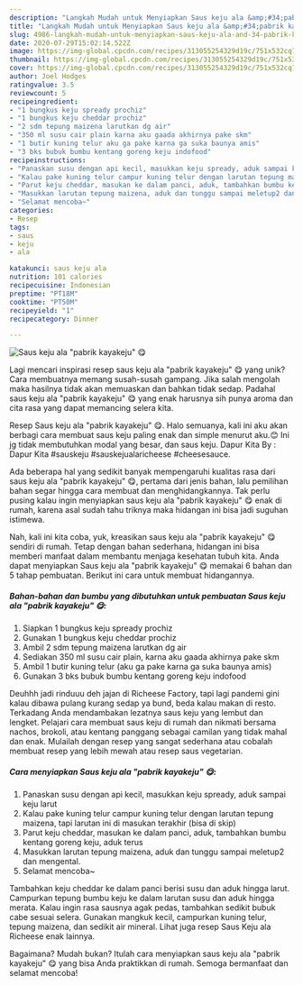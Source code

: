 ```yaml
---
description: "Langkah Mudah untuk Menyiapkan Saus keju ala &amp;#34;pabrik kayakeju&amp;#34; 😋 yang Enak Banget"
title: "Langkah Mudah untuk Menyiapkan Saus keju ala &amp;#34;pabrik kayakeju&amp;#34; 😋 yang Enak Banget"
slug: 4986-langkah-mudah-untuk-menyiapkan-saus-keju-ala-and-34-pabrik-kayakeju-and-34-yang-enak-banget
date: 2020-07-29T15:02:14.522Z
image: https://img-global.cpcdn.com/recipes/313055254329d19c/751x532cq70/saus-keju-ala-pabrik-kayakeju-😋-foto-resep-utama.jpg
thumbnail: https://img-global.cpcdn.com/recipes/313055254329d19c/751x532cq70/saus-keju-ala-pabrik-kayakeju-😋-foto-resep-utama.jpg
cover: https://img-global.cpcdn.com/recipes/313055254329d19c/751x532cq70/saus-keju-ala-pabrik-kayakeju-😋-foto-resep-utama.jpg
author: Joel Hodges
ratingvalue: 3.5
reviewcount: 5
recipeingredient:
- "1 bungkus keju spready prochiz"
- "1 bungkus keju cheddar prochiz"
- "2 sdm tepung maizena larutkan dg air"
- "350 ml susu cair plain karna aku gaada akhirnya pake skm"
- "1 butir kuning telur aku ga pake karna ga suka baunya amis"
- "3 bks bubuk bumbu kentang goreng keju indofood"
recipeinstructions:
- "Panaskan susu dengan api kecil, masukkan keju spready, aduk sampai keju larut"
- "Kalau pake kuning telur campur kuning telur dengan larutan tepung maizena, tapi larutan ini di masukan terakhir (bisa di skip)"
- "Parut keju cheddar, masukan ke dalam panci, aduk, tambahkan bumbu kentang goreng keju, aduk terus"
- "Masukkan larutan tepung maizena, aduk dan tunggu sampai meletup2 dan mengental."
- "Selamat mencoba~"
categories:
- Resep
tags:
- saus
- keju
- ala

katakunci: saus keju ala 
nutrition: 101 calories
recipecuisine: Indonesian
preptime: "PT18M"
cooktime: "PT50M"
recipeyield: "1"
recipecategory: Dinner

---
```



![Saus keju ala &#34;pabrik kayakeju&#34; 😋](https://img-global.cpcdn.com/recipes/313055254329d19c/751x532cq70/saus-keju-ala-pabrik-kayakeju-😋-foto-resep-utama.jpg)

Lagi mencari inspirasi resep saus keju ala &#34;pabrik kayakeju&#34; 😋 yang unik? Cara membuatnya memang susah-susah gampang. Jika salah mengolah maka hasilnya tidak akan memuaskan dan bahkan tidak sedap. Padahal saus keju ala &#34;pabrik kayakeju&#34; 😋 yang enak harusnya sih punya aroma dan cita rasa yang dapat memancing selera kita.

Resep Saus keju ala &#34;pabrik kayakeju&#34; 😋. Halo semuanya, kali ini aku akan berbagi cara membuat saus keju paling enak dan simple menurut aku.😊 Ini jg tidak membutuhkan modal yang besar, dan saus keju. Dapur Kita By : Dapur Kita #sauskeju #sauskejualaricheese #cheesesauce.

Ada beberapa hal yang sedikit banyak mempengaruhi kualitas rasa dari saus keju ala &#34;pabrik kayakeju&#34; 😋, pertama dari jenis bahan, lalu pemilihan bahan segar hingga cara membuat dan menghidangkannya. Tak perlu pusing kalau ingin menyiapkan saus keju ala &#34;pabrik kayakeju&#34; 😋 enak di rumah, karena asal sudah tahu triknya maka hidangan ini bisa jadi suguhan istimewa.


Nah, kali ini kita coba, yuk, kreasikan saus keju ala &#34;pabrik kayakeju&#34; 😋 sendiri di rumah. Tetap dengan bahan sederhana, hidangan ini bisa memberi manfaat dalam membantu menjaga kesehatan tubuh kita. Anda dapat menyiapkan Saus keju ala &#34;pabrik kayakeju&#34; 😋 memakai 6 bahan dan 5 tahap pembuatan. Berikut ini cara untuk membuat hidangannya.

<!--inarticleads1-->

##### Bahan-bahan dan bumbu yang dibutuhkan untuk pembuatan Saus keju ala &#34;pabrik kayakeju&#34; 😋:

1. Siapkan 1 bungkus keju spready prochiz
1. Gunakan 1 bungkus keju cheddar prochiz
1. Ambil 2 sdm tepung maizena larutkan dg air
1. Sediakan 350 ml susu cair plain, karna aku gaada akhirnya pake skm
1. Ambil 1 butir kuning telur (aku ga pake karna ga suka baunya amis)
1. Gunakan 3 bks bubuk bumbu kentang goreng keju indofood


Deuhhh jadi rinduuu deh jajan di Richeese Factory, tapi lagi pandemi gini kalau dibawa pulang kurang sedap ya bund, beda kalau makan di resto. Terkadang Anda mendambakan lezatnya saus keju yang lembut dan lengket. Pelajari cara membuat saus keju di rumah dan nikmati bersama nachos, brokoli, atau kentang panggang sebagai camilan yang tidak mahal dan enak. Mulailah dengan resep yang sangat sederhana atau cobalah membuat resep yang lebih mewah atau resep saus vegetarian. 

<!--inarticleads2-->

##### Cara menyiapkan Saus keju ala &#34;pabrik kayakeju&#34; 😋:

1. Panaskan susu dengan api kecil, masukkan keju spready, aduk sampai keju larut
1. Kalau pake kuning telur campur kuning telur dengan larutan tepung maizena, tapi larutan ini di masukan terakhir (bisa di skip)
1. Parut keju cheddar, masukan ke dalam panci, aduk, tambahkan bumbu kentang goreng keju, aduk terus
1. Masukkan larutan tepung maizena, aduk dan tunggu sampai meletup2 dan mengental.
1. Selamat mencoba~


Tambahkan keju cheddar ke dalam panci berisi susu dan aduk hingga larut. Campurkan tepung bumbu keju ke dalam larutan susu dan aduk hingga merata. Kalau ingin rasa sausnya agak pedas, tambahkan sedikit bubuk cabe sesuai selera. Gunakan mangkuk kecil, campurkan kuning telur, tepung maizena, dan sedikit air mineral. Lihat juga resep Saus Keju ala Richeese enak lainnya. 

Bagaimana? Mudah bukan? Itulah cara menyiapkan saus keju ala &#34;pabrik kayakeju&#34; 😋 yang bisa Anda praktikkan di rumah. Semoga bermanfaat dan selamat mencoba!
